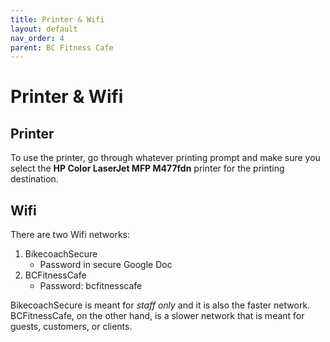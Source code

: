 ```yaml
---
title: Printer & Wifi
layout: default
nav_order: 4
parent: BC Fitness Cafe
---
```

# Printer & Wifi
## Printer
To use the printer, go through whatever printing prompt and make sure you select the **HP Color LaserJet MFP M477fdn** printer for the printing destination.
## Wifi
There are two Wifi networks:
1. BikecoachSecure
	- Password in secure Google Doc
2. BCFitnessCafe
   - Password: bcfitnesscafe

BikecoachSecure is meant for *staff only* and it is also the faster network. BCFitnessCafe, on the other hand, is a slower network that is meant for guests, customers, or clients.


